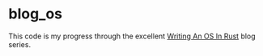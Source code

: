 # blog_os

This code is my progress through the excellent [Writing An OS In Rust](https://os.phil-opp.com/) blog series.
